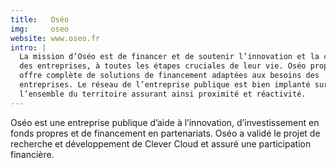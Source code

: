 ```yaml
---
title:   Oséo
img:     oseo
website: www.oseo.fr
intro: |
  La mission d’Oséo est de financer et de soutenir l’innovation et la croissance
  des entreprises, à toutes les étapes cruciales de leur vie. Oséo propose une
  offre complète de solutions de financement adaptées aux besoins des
  entreprises. Le réseau de l’entreprise publique est bien implanté sur
  l’ensemble du territoire assurant ainsi proximité et réactivité.
---
```

Oséo est une entreprise publique d’aide à l’innovation, d’investissement en
fonds propres et de financement en partenariats. Oséo a validé le projet de
recherche et développement de Clever Cloud et assuré une participation
financière.
